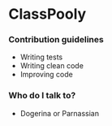 # **ClassPooly** #

### Contribution guidelines ###

* Writing tests
* Writing clean code
* Improving code

### Who do I talk to? ###

* Dogerina or Parnassian